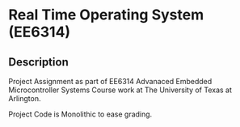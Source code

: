 
# Real Time Operating System (EE6314)

## Description

Project Assignment as part of EE6314 Advanaced Embedded Microcontroller Systems Course work at The University of Texas at Arlington.

Project Code is Monolithic to ease grading.

